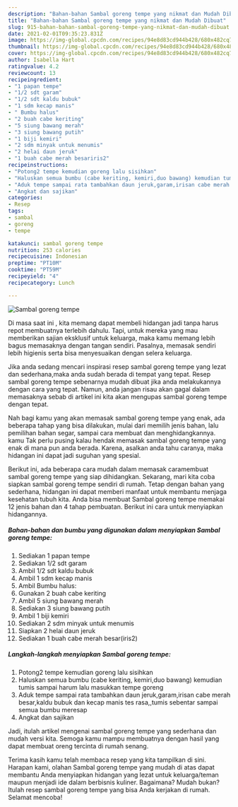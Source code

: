 ```yaml
---
description: "Bahan-bahan Sambal goreng tempe yang nikmat dan Mudah Dibuat"
title: "Bahan-bahan Sambal goreng tempe yang nikmat dan Mudah Dibuat"
slug: 915-bahan-bahan-sambal-goreng-tempe-yang-nikmat-dan-mudah-dibuat
date: 2021-02-01T09:35:23.831Z
image: https://img-global.cpcdn.com/recipes/94e8d83cd944b428/680x482cq70/sambal-goreng-tempe-foto-resep-utama.jpg
thumbnail: https://img-global.cpcdn.com/recipes/94e8d83cd944b428/680x482cq70/sambal-goreng-tempe-foto-resep-utama.jpg
cover: https://img-global.cpcdn.com/recipes/94e8d83cd944b428/680x482cq70/sambal-goreng-tempe-foto-resep-utama.jpg
author: Isabella Hart
ratingvalue: 4.2
reviewcount: 13
recipeingredient:
- "1 papan tempe"
- "1/2 sdt garam"
- "1/2 sdt kaldu bubuk"
- "1 sdm kecap manis"
- " Bumbu halus"
- "2 buah cabe keriting"
- "5 siung bawang merah"
- "3 siung bawang putih"
- "1 biji kemiri"
- "2 sdm minyak untuk menumis"
- "2 helai daun jeruk"
- "1 buah cabe merah besariris2"
recipeinstructions:
- "Potong2 tempe kemudian goreng lalu sisihkan"
- "Haluskan semua bumbu (cabe keriting, kemiri,duo bawang) kemudian tumis sampai harum lalu masukkan tempe goreng"
- "Aduk tempe sampai rata tambahkan daun jeruk,garam,irisan cabe merah besar,kaldu bubuk dan kecap manis tes rasa,,tumis sebentar sampai semua bumbu meresap"
- "Angkat dan sajikan"
categories:
- Resep
tags:
- sambal
- goreng
- tempe

katakunci: sambal goreng tempe 
nutrition: 253 calories
recipecuisine: Indonesian
preptime: "PT10M"
cooktime: "PT59M"
recipeyield: "4"
recipecategory: Lunch

---
```



![Sambal goreng tempe](https://img-global.cpcdn.com/recipes/94e8d83cd944b428/680x482cq70/sambal-goreng-tempe-foto-resep-utama.jpg)

Di masa  saat ini , kita memang dapat membeli hidangan jadi tanpa harus repot membuatnya terlebih dahulu. Tapi, untuk mereka yang mau memberikan sajian eksklusif untuk keluarga, maka kamu memang lebih bagus memasaknya dengan tangan sendiri. Pasalnya, memasak sendiri lebih higienis serta bisa menyesuaikan dengan selera keluarga.

Jika anda sedang mencari inspirasi resep sambal goreng tempe yang lezat dan sederhana,maka anda sudah berada di tempat yang tepat. Resep sambal goreng tempe  sebenarnya mudah dibuat jika anda melakukannya dengan cara yang tepat. Namun, anda jangan risau akan gagal dalam memasaknya 
sebab di artikel ini kita akan mengupas sambal goreng tempe dengan tepat.  



Nah bagi kamu yang akan memasak sambal goreng tempe yang enak, ada beberapa tahap yang bisa dilakukan, mulai dari memilih jenis bahan, lalu pemilihan bahan segar, sampai cara membuat dan menghidangkannya. kamu Tak perlu pusing kalau hendak memasak sambal goreng tempe yang enak di mana pun anda berada. Karena, asalkan anda  tahu caranya, maka hidangan ini dapat jadi suguhan yang spesial.

Berikut ini, ada beberapa cara mudah dalam memasak caramembuat sambal goreng tempe yang siap dihidangkan. Sekarang, mari kita coba siapkan sambal goreng tempe sendiri di rumah. Tetap dengan bahan yang sederhana, hidangan ini dapat memberi manfaat untuk membantu menjaga kesehatan tubuh kita. Anda bisa membuat Sambal goreng tempe memakai 12 jenis bahan dan 4 tahap pembuatan. Berikut ini cara untuk menyiapkan hidangannya.

<!--inarticleads1-->

##### Bahan-bahan dan bumbu yang digunakan dalam menyiapkan Sambal goreng tempe:

1. Sediakan 1 papan tempe
1. Sediakan 1/2 sdt garam
1. Ambil 1/2 sdt kaldu bubuk
1. Ambil 1 sdm kecap manis
1. Ambil  Bumbu halus:
1. Gunakan 2 buah cabe keriting
1. Ambil 5 siung bawang merah
1. Sediakan 3 siung bawang putih
1. Ambil 1 biji kemiri
1. Sediakan 2 sdm minyak untuk menumis
1. Siapkan 2 helai daun jeruk
1. Sediakan 1 buah cabe merah besar(iris2)




<!--inarticleads2-->

##### Langkah-langkah menyiapkan Sambal goreng tempe:

1. Potong2 tempe kemudian goreng lalu sisihkan
1. Haluskan semua bumbu (cabe keriting, kemiri,duo bawang) kemudian tumis sampai harum lalu masukkan tempe goreng
1. Aduk tempe sampai rata tambahkan daun jeruk,garam,irisan cabe merah besar,kaldu bubuk dan kecap manis tes rasa,,tumis sebentar sampai semua bumbu meresap
1. Angkat dan sajikan




Jadi, itulah artikel mengenai  sambal goreng tempe  yang sederhana dan mudah versi kita. Semoga kamu mampu membuatnya dengan hasil yang dapat membuat oreng tercinta di rumah senang. 

Terima kasih kamu telah membaca resep yang kita tampilkan di sini. Harapan kami, olahan  Sambal goreng tempe yang mudah di atas dapat membantu Anda menyiapkan hidangan yang lezat untuk keluarga/teman maupun menjadi ide dalam berbisnis kuliner. Bagaimana? Mudah bukan? Itulah resep sambal goreng tempe yang bisa Anda kerjakan di rumah. Selamat mencoba!

